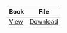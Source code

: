 |Book|File|
|-|-|
|[View](https://dtr1567.github.io/TCOPY/some%20file.pdf)|[Download](https://dtr1567.github.io/TCOPY/sms.zip)|

